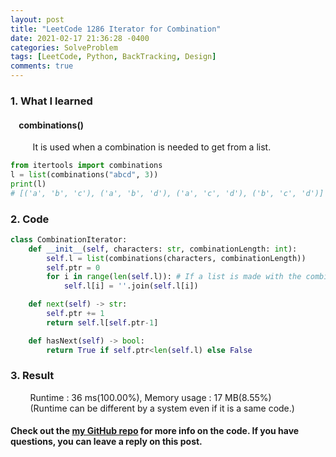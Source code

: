 ```yaml
---
layout: post
title: "LeetCode 1286 Iterator for Combination"
date: 2021-02-17 21:36:28 -0400
categories: SolveProblem
tags: [LeetCode, Python, BackTracking, Design]
comments: true
---
```


### 1. What I learned
#### &nbsp;&nbsp;&nbsp;&nbsp;combinations()
&nbsp;&nbsp;&nbsp;&nbsp;&nbsp;&nbsp;&nbsp;&nbsp; It is used when a combination is needed to get from a list.   
```python
from itertools import combinations
l = list(combinations("abcd", 3))
print(l)
# [('a', 'b', 'c'), ('a', 'b', 'd'), ('a', 'c', 'd'), ('b', 'c', 'd')]
```

### 2. Code
```python
class CombinationIterator:
    def __init__(self, characters: str, combinationLength: int):
        self.l = list(combinations(characters, combinationLength))
        self.ptr = 0
        for i in range(len(self.l)): # If a list is made with the combination function, each element must be replaced with a word because each element consists of letters connected by ',' rather than words.
            self.l[i] = ''.join(self.l[i])

    def next(self) -> str:
        self.ptr += 1
        return self.l[self.ptr-1]

    def hasNext(self) -> bool:
        return True if self.ptr<len(self.l) else False
```

### 3. Result
&nbsp;&nbsp;&nbsp;&nbsp;&nbsp;&nbsp;&nbsp;&nbsp;Runtime : 36 ms(100.00%), Memory usage : 17 MB(8.55%)  
&nbsp;&nbsp;&nbsp;&nbsp;&nbsp;&nbsp;&nbsp;&nbsp;(Runtime can be different by a system even if it is a same code.)

#### Check out the [my GitHub repo][hyuk-gh] for more info on the code. If you have questions, you can leave a reply on this post.
[hyuk-gh]: https://github.com/dlgur1994/StudyAlgorithms
